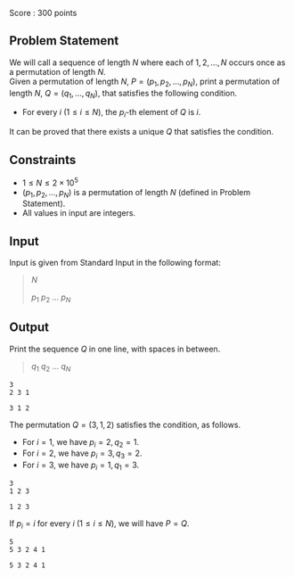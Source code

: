 Score : $300$ points

## Problem Statement

We will call a sequence of length $N$ where each of $1,2,\dots,N$ occurs once as a permutation of length $N$.<br>
Given a permutation of length $N$, $P = (p_1, p_2,\dots,p_N)$, print a permutation of length $N$, $Q = (q_1,\dots,q_N)$, that satisfies the following condition.

- For every $i$ $(1 \leq i \leq N)$, the $p_i$-th element of $Q$ is $i$.

It can be proved that there exists a unique $Q$ that satisfies the condition.

## Constraints

- $1 \leq N \leq 2 \times 10^5$
- $(p_1,p_2,\dots,p_N)$ is a permutation of length $N$ (defined in Problem Statement).
- All values in input are integers.

## Input

Input is given from Standard Input in the following format:

> $N$
> 
> $p_1$ $p_2$ $\dots$ $p_N$

## Output

Print the sequence $Q$ in one line, with spaces in between.

> $q_1$ $q_2$ $\dots$ $q_N$

```input1
3
2 3 1
```

```output1
3 1 2
```

The permutation $Q=(3,1,2)$ satisfies the condition, as follows.

- For $i = 1$, we have $p_i = 2, q_2 = 1$.
- For $i = 2$, we have $p_i = 3, q_3 = 2$.
- For $i = 3$, we have $p_i = 1, q_1 = 3$.

```input2
3
1 2 3
```

```output2
1 2 3
```

If $p_i = i$ for every $i$ $(1 \leq i \leq N)$, we will have $P = Q$.

```input3
5
5 3 2 4 1
```

```output3
5 3 2 4 1
```